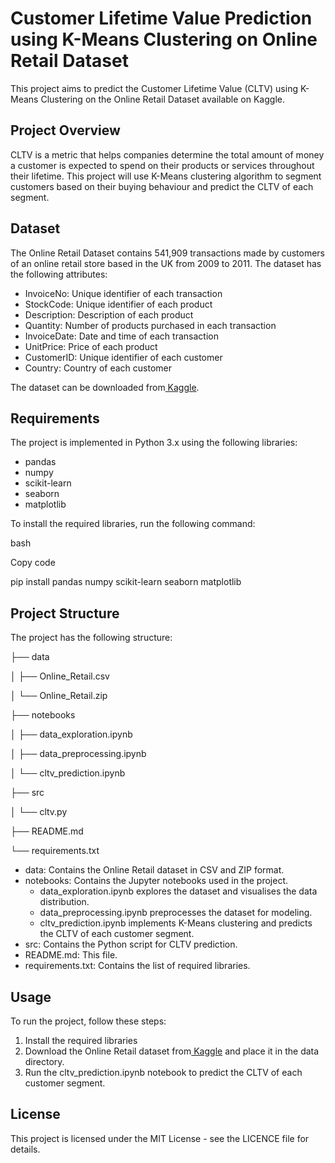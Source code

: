 # Customer Lifetime Value Prediction using K-Means Clustering on Online Retail Dataset

This project aims to predict the Customer Lifetime Value (CLTV) using K-Means Clustering on the Online Retail Dataset available on Kaggle.


## Project Overview

CLTV is a metric that helps companies determine the total amount of money a customer is expected to spend on their products or services throughout their lifetime. This project will use K-Means clustering algorithm to segment customers based on their buying behaviour and predict the CLTV of each segment.


## Dataset

The Online Retail Dataset contains 541,909 transactions made by customers of an online retail store based in the UK from 2009 to 2011. The dataset has the following attributes:



* InvoiceNo: Unique identifier of each transaction
* StockCode: Unique identifier of each product
* Description: Description of each product
* Quantity: Number of products purchased in each transaction
* InvoiceDate: Date and time of each transaction
* UnitPrice: Price of each product
* CustomerID: Unique identifier of each customer
* Country: Country of each customer

The dataset can be downloaded from[ Kaggle](https://www.kaggle.com/carrie1/ecommerce-data).


## Requirements

The project is implemented in Python 3.x using the following libraries:



* pandas
* numpy
* scikit-learn
* seaborn
* matplotlib

To install the required libraries, run the following command:

bash

Copy code

pip install pandas numpy scikit-learn seaborn matplotlib


## Project Structure

The project has the following structure:

├── data

│   ├── Online_Retail.csv

│   └── Online_Retail.zip

├── notebooks

│   ├── data_exploration.ipynb

│   ├── data_preprocessing.ipynb

│   └── cltv_prediction.ipynb

├── src

│   └── cltv.py

├── README.md

└── requirements.txt



* data: Contains the Online Retail dataset in CSV and ZIP format.
* notebooks: Contains the Jupyter notebooks used in the project.
    * data_exploration.ipynb explores the dataset and visualises the data distribution.
    * data_preprocessing.ipynb preprocesses the dataset for modeling.
    * cltv_prediction.ipynb implements K-Means clustering and predicts the CLTV of each customer segment.
* src: Contains the Python script for CLTV prediction.
* README.md: This file.
* requirements.txt: Contains the list of required libraries.


## Usage

To run the project, follow these steps:



1. Install the required libraries
2. Download the Online Retail dataset from[ Kaggle](https://www.kaggle.com/carrie1/ecommerce-data) and place it in the data directory.
3. Run the cltv_prediction.ipynb notebook to predict the CLTV of each customer segment.


## License

This project is licensed under the MIT License - see the LICENCE file for details.
